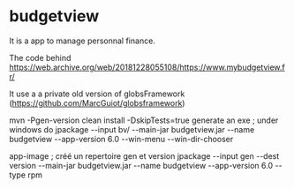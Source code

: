 # budgetview
It is a app to manage personnal finance.

The code behind https://web.archive.org/web/20181228055108/https://www.mybudgetview.fr/

It use a a private old version of globsFramework (https://github.com/MarcGuiot/globsframework)

mvn -Pgen-version clean install -DskipTests=true
generate an exe ; under windows do 
jpackage --input bv/ --main-jar budgetview.jar --name budgetview --app-version 6.0 --win-menu  --win-dir-chooser

app-image ; créé un repertoire gen et version
jpackage --input gen --dest version --main-jar budgetview.jar --name budgetview --app-version 6.0 --type rpm